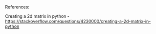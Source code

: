 


References:

Creating a 2d matrix in python - https://stackoverflow.com/questions/4230000/creating-a-2d-matrix-in-python